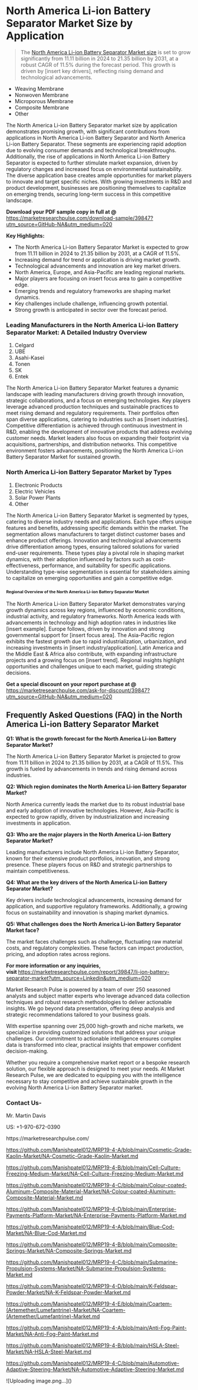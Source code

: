<h1>North America Li-ion Battery Separator Market&nbsp;Size by Application</h1><blockquote><p>The <a href="https://marketresearchpulse.com/download-sample/39847?utm_source=GitHub-NA&amp;utm_medium=020">North America Li-ion Battery Separator Market size</a> is set to grow significantly from 11.11 billion in 2024 to 21.35 billion by 2031, at a robust CAGR of 11.5% during the forecast period. This growth is driven by [insert key drivers], reflecting rising demand and technological advancements.</p></blockquote><ul><li>Weaving Membrane <li> Nonwoven Membrane <li> Microporous Membrane <li> Composite Membrane <li> Other</li></ul><p>The North America Li-ion Battery Separator market size by application demonstrates promising growth, with significant contributions from applications in North America Li-ion Battery Separator and North America Li-ion Battery Separator. These segments are experiencing rapid adoption due to evolving consumer demands and technological breakthroughs. Additionally, the rise of applications in North America Li-ion Battery Separator is expected to further stimulate market expansion, driven by regulatory changes and increased focus on environmental sustainability. The diverse application base creates ample opportunities for market players to innovate and target specific niches. With growing investments in R&D and product development, businesses are positioning themselves to capitalize on emerging trends, securing long-term success in this competitive landscape.</p><p><strong>Download your PDF sample copy in full at @ </strong><a href="https://marketresearchpulse.com/download-sample/39847?utm_source=GitHub-NA&amp;utm_medium=020">https://marketresearchpulse.com/download-sample/39847?utm_source=GitHub-NA&amp;utm_medium=020</a></p><p><strong>Key Highlights: </strong></p><ul><li>The North America Li-ion Battery Separator Market is expected to grow from 11.11 billion in 2024 to 21.35 billion by 2031, at a CAGR of 11.5%.</li><li>Increasing demand for trend or application is driving market growth.</li><li>Technological advancements and innovation are key market drivers.</li><li>North America, Europe, and Asia-Pacific are leading regional markets.</li><li>Major players are focusing on insert focus area to gain a competitive edge.</li><li>Emerging trends and regulatory frameworks are shaping market dynamics.</li><li>Key challenges include challenge, influencing growth potential.</li><li>Strong growth is anticipated in sector over the forecast period.</li></ul><h3>Leading Manufacturers in the North America Li-ion Battery Separator Market: A Detailed Industry Overview</h3><ol><li>Celgard</li><li>UBE</li><li>Asahi-Kasei</li><li>Tonen</li><li>SK</li><li>Entek</li></ol><div class="flex max-w-full flex-col flex-grow"><div class="min-h-8 text-message flex w-full flex-col items-end gap-2 whitespace-normal break-words [.text-message+&amp;]:mt-5" dir="auto" data-message-author-role="assistant" data-message-id="fd8432e4-4910-450d-b182-61b7bfb0a01f" data-message-model-slug="gpt-4o"><div class="flex w-full flex-col gap-1 empty:hidden first:pt-[3px]"><div class="markdown prose w-full break-words dark:prose-invert light"><p>The North America Li-ion Battery Separator Market features a dynamic landscape with leading manufacturers driving growth through innovation, strategic collaborations, and a focus on emerging technologies. Key players leverage advanced production techniques and sustainable practices to meet rising demand and regulatory requirements. Their portfolios often span diverse applications, catering to industries such as [insert industries]. Competitive differentiation is achieved through continuous investment in R&amp;D, enabling the development of innovative products that address evolving customer needs. Market leaders also focus on expanding their footprint via acquisitions, partnerships, and distribution networks. This competitive environment fosters advancements, positioning the North America Li-ion Battery Separator Market for sustained growth.</p></div></div></div></div><h3>North America Li-ion Battery Separator Market by Types</h3><ol><li>Electronic Products <li> Electric Vehicles <li> Solar Power Plants <li> Other</li></ol><div class="flex max-w-full flex-col flex-grow"><div class="min-h-8 text-message flex w-full flex-col items-end gap-2 whitespace-normal break-words [.text-message+&amp;]:mt-5" dir="auto" data-message-author-role="assistant" data-message-id="084470be-0bb7-4664-bddf-5156b4f41249" data-message-model-slug="gpt-4o-mini"><div class="flex w-full flex-col gap-1 empty:hidden first:pt-[3px]"><div class="markdown prose w-full break-words dark:prose-invert light"><p>The North America Li-ion Battery Separator Market is segmented by types, catering to diverse industry needs and applications. Each type offers unique features and benefits, addressing specific demands within the market. The segmentation allows manufacturers to target distinct customer bases and enhance product offerings. Innovation and technological advancements drive differentiation among types, ensuring tailored solutions for varied end-user requirements. These types play a pivotal role in shaping market dynamics, with their adoption influenced by factors such as cost-effectiveness, performance, and suitability for specific applications. Understanding type-wise segmentation is essential for stakeholders aiming to capitalize on emerging opportunities and gain a competitive edge.</p></div></div></div></div><h3><span style="font-size: 11px;">Regional Overview of the North America Li-ion Battery Separator Market</span></h3><div class="flex max-w-full flex-col flex-grow"><div class="min-h-8 text-message flex w-full flex-col items-end gap-2 whitespace-normal break-words [.text-message+&amp;]:mt-5" dir="auto" data-message-author-role="assistant" data-message-id="e9038762-ce64-4e30-91c9-9bd413514231" data-message-model-slug="gpt-4o-mini"><div class="flex w-full flex-col gap-1 empty:hidden first:pt-[3px]"><div class="markdown prose w-full break-words dark:prose-invert light"><p>The North America Li-ion Battery Separator Market demonstrates varying growth dynamics across key regions, influenced by economic conditions, industrial activity, and regulatory frameworks. North America leads with advancements in technology and high adoption rates in industries like [insert example]. Europe follows, driven by innovation and strong governmental support for [insert focus area]. The Asia-Pacific region exhibits the fastest growth due to rapid industrialization, urbanization, and increasing investments in [insert industry/application]. Latin America and the Middle East &amp; Africa also contribute, with expanding infrastructure projects and a growing focus on [insert trend]. Regional insights highlight opportunities and challenges unique to each market, guiding strategic decisions.</p></div></div></div></div><p><strong>Get a special discount on your report purchase at @ </strong><a href="https://marketresearchpulse.com/ask-for-discount/39847?utm_source=GitHub-NA&amp;utm_medium=020">https://marketresearchpulse.com/ask-for-discount/39847?utm_source=GitHub-NA&amp;utm_medium=020</a></p><h2>Frequently Asked Questions (FAQ) in the North America Li-ion Battery Separator Market</h2><p><strong>Q1: What is the growth forecast for the North America Li-ion Battery Separator Market?</strong></p><p>The North America Li-ion Battery Separator Market is projected to grow from 11.11 billion in 2024 to 21.35 billion by 2031, at a CAGR of 11.5%. This growth is fueled by advancements in trends and rising demand across industries.</p><p><strong>Q2: Which region dominates the North America Li-ion Battery Separator Market?</strong></p><p>North America currently leads the market due to its robust industrial base and early adoption of innovative technologies. However, Asia-Pacific is expected to grow rapidly, driven by industrialization and increasing investments in application.</p><p><strong>Q3: Who are the major players in the North America Li-ion Battery Separator Market?</strong></p><p>Leading manufacturers include North America Li-ion Battery Separator, known for their extensive product portfolios, innovation, and strong presence. These players focus on R&amp;D and strategic partnerships to maintain competitiveness.</p><p><strong>Q4: What are the key drivers of the North America Li-ion Battery Separator Market?</strong></p><p>Key drivers include technological advancements, increasing demand for application, and supportive regulatory frameworks. Additionally, a growing focus on sustainability and innovation is shaping market dynamics.</p><p><strong>Q5: What challenges does the North America Li-ion Battery Separator Market face?</strong></p><p>The market faces challenges such as challenge, fluctuating raw material costs, and regulatory complexities. These factors can impact production, pricing, and adoption rates across regions.</p><p><strong>For more information or any inquiries, visit&nbsp;</strong><a href="https://marketresearchpulse.com/report/39847/li-ion-battery-separator-market?utm_source=Linkedin&utm_medium=020">https://marketresearchpulse.com/report/39847/li-ion-battery-separator-market?utm_source=Linkedin&utm_medium=020</a></p><p>Market Research Pulse is powered by a team of over 250 seasoned analysts and subject matter experts who leverage advanced data collection techniques and robust research methodologies to deliver actionable insights. We go beyond data presentation, offering deep analysis and strategic recommendations tailored to your business goals.</p><p>With expertise spanning over 25,000 high-growth and niche markets, we specialize in providing customized solutions that address your unique challenges. Our commitment to actionable intelligence ensures complex data is transformed into clear, practical insights that empower confident decision-making.</p><p>Whether you require a comprehensive market report or a bespoke research solution, our flexible approach is designed to meet your needs. At Market Research Pulse, we are dedicated to equipping you with the intelligence necessary to stay competitive and achieve sustainable growth in the evolving North America Li-ion Battery Separator market.</p><h3><strong>Contact Us-</strong></h3><p>Mr. Martin Davis</p><p>US: +1-970-672-0390</p><p>https://marketresearchpulse.com/</p><p><a href="https://github.com/Manishpatel012/MRP19-4-A/blob/main/Cosmetic-Grade-Kaolin-Market/NA-Cosmetic-Grade-Kaolin-Market.md">https://github.com/Manishpatel012/MRP19-4-A/blob/main/Cosmetic-Grade-Kaolin-Market/NA-Cosmetic-Grade-Kaolin-Market.md</a></p><p><a href="https://github.com/Manishpatel012/MRP19-4-B/blob/main/Cell-Culture-Freezing-Medium-Market/NA-Cell-Culture-Freezing-Medium-Market.md">https://github.com/Manishpatel012/MRP19-4-B/blob/main/Cell-Culture-Freezing-Medium-Market/NA-Cell-Culture-Freezing-Medium-Market.md</a></p><p><a href="https://github.com/Manishpatel012/MRP19-4-C/blob/main/Colour-coated-Aluminum-Composite-Material-Market/NA-Colour-coated-Aluminum-Composite-Material-Market.md">https://github.com/Manishpatel012/MRP19-4-C/blob/main/Colour-coated-Aluminum-Composite-Material-Market/NA-Colour-coated-Aluminum-Composite-Material-Market.md</a></p><p><a href="https://github.com/Manishpatel012/MRP19-4-D/blob/main/Enterprise-Payments-Platform-Market/NA-Enterprise-Payments-Platform-Market.md">https://github.com/Manishpatel012/MRP19-4-D/blob/main/Enterprise-Payments-Platform-Market/NA-Enterprise-Payments-Platform-Market.md</a></p><p><a href="https://github.com/Manishpatel012/MRP19-4-A/blob/main/Blue-Cod-Market/NA-Blue-Cod-Market.md">https://github.com/Manishpatel012/MRP19-4-A/blob/main/Blue-Cod-Market/NA-Blue-Cod-Market.md</a></p><p><a href="https://github.com/Manishpatel012/MRP19-4-B/blob/main/Composite-Springs-Market/NA-Composite-Springs-Market.md">https://github.com/Manishpatel012/MRP19-4-B/blob/main/Composite-Springs-Market/NA-Composite-Springs-Market.md</a></p><p><a href="https://github.com/Manishpatel012/MRP19-4-C/blob/main/Submarine-Propulsion-Systems-Market/NA-Submarine-Propulsion-Systems-Market.md">https://github.com/Manishpatel012/MRP19-4-C/blob/main/Submarine-Propulsion-Systems-Market/NA-Submarine-Propulsion-Systems-Market.md</a></p><p><a href="https://github.com/Manishpatel012/MRP19-4-D/blob/main/K-Feldspar-Powder-Market/NA-K-Feldspar-Powder-Market.md">https://github.com/Manishpatel012/MRP19-4-D/blob/main/K-Feldspar-Powder-Market/NA-K-Feldspar-Powder-Market.md</a></p><p><a href="https://github.com/Manishpatel012/MRP19-4-E/blob/main/Coartem-(Artemether/Lumefantrine)-Market/NA-Coartem-(Artemether/Lumefantrine)-Market.md">https://github.com/Manishpatel012/MRP19-4-E/blob/main/Coartem-(Artemether/Lumefantrine)-Market/NA-Coartem-(Artemether/Lumefantrine)-Market.md</a></p><p><a href="https://github.com/Manishpatel012/MRP19-4-A/blob/main/Anti-Fog-Paint-Market/NA-Anti-Fog-Paint-Market.md">https://github.com/Manishpatel012/MRP19-4-A/blob/main/Anti-Fog-Paint-Market/NA-Anti-Fog-Paint-Market.md</a></p><p><a href="https://github.com/Manishpatel012/MRP19-4-B/blob/main/HSLA-Steel-Market/NA-HSLA-Steel-Market.md">https://github.com/Manishpatel012/MRP19-4-B/blob/main/HSLA-Steel-Market/NA-HSLA-Steel-Market.md</a></p><p><a href="https://github.com/Manishpatel012/MRP19-4-C/blob/main/Automotive-Adaptive-Steering-Market/NA-Automotive-Adaptive-Steering-Market.md">https://github.com/Manishpatel012/MRP19-4-C/blob/main/Automotive-Adaptive-Steering-Market/NA-Automotive-Adaptive-Steering-Market.md</a></p>
![Uploading image.png…]()

